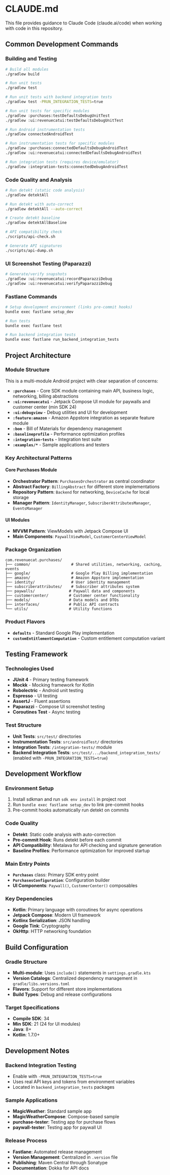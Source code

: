 # CLAUDE.md

This file provides guidance to Claude Code (claude.ai/code) when working with code in this repository.

## Common Development Commands

### Building and Testing
```bash
# Build all modules
./gradlew build

# Run unit tests
./gradlew test

# Run unit tests with backend integration tests
./gradlew test -PRUN_INTEGRATION_TESTS=true

# Run unit tests for specific modules
./gradlew :purchases:testDefaultsDebugUnitTest
./gradlew :ui:revenuecatui:testDefaultsDebugUnitTest

# Run Android instrumentation tests
./gradlew connectedAndroidTest

# Run instrumentation tests for specific modules
./gradlew :purchases:connectedDefaultsDebugAndroidTest
./gradlew :ui:revenuecatui:connectedDefaultsDebugAndroidTest

# Run integration tests (requires device/emulator)
./gradlew :integration-tests:connectedDebugAndroidTest
```

### Code Quality and Analysis
```bash
# Run detekt (static code analysis)
./gradlew detektAll

# Run detekt with auto-correct
./gradlew detektAll --auto-correct

# Create detekt baseline
./gradlew detektAllBaseline

# API compatibility check
./scripts/api-check.sh

# Generate API signatures
./scripts/api-dump.sh
```

### UI Screenshot Testing (Paparazzi)
```bash
# Generate/verify snapshots
./gradlew :ui:revenuecatui:recordPaparazziDebug
./gradlew :ui:revenuecatui:verifyPaparazziDebug
```

### Fastlane Commands
```bash
# Setup development environment (links pre-commit hooks)
bundle exec fastlane setup_dev

# Run tests
bundle exec fastlane test

# Run backend integration tests
bundle exec fastlane run_backend_integration_tests
```

## Project Architecture

### Module Structure
This is a multi-module Android project with clear separation of concerns:

- **`:purchases`** - Core SDK module containing main API, business logic, networking, billing abstractions
- **`:ui:revenuecatui`** - Jetpack Compose UI module for paywalls and customer center (min SDK 24)
- **`:ui:debugview`** - Debug utilities and UI for development
- **`:feature:amazon`** - Amazon Appstore integration as separate feature module
- **`:bom`** - Bill of Materials for dependency management
- **`:baselineprofile`** - Performance optimization profiles
- **`:integration-tests`** - Integration test suite
- **`:examples/*`** - Sample applications and testers

### Key Architectural Patterns

#### Core Purchases Module
- **Orchestrator Pattern**: `PurchasesOrchestrator` as central coordinator
- **Abstract Factory**: `BillingAbstract` for different store implementations
- **Repository Pattern**: `Backend` for networking, `DeviceCache` for local storage
- **Manager Pattern**: `IdentityManager`, `SubscriberAttributesManager`, `EventsManager`

#### UI Modules
- **MVVM Pattern**: ViewModels with Jetpack Compose UI
- **Main Components**: `PaywallViewModel`, `CustomerCenterViewModel`

### Package Organization
```
com.revenuecat.purchases/
├── common/                  # Shared utilities, networking, caching, events
├── google/                  # Google Play Billing implementation
├── amazon/                  # Amazon Appstore implementation
├── identity/                # User identity management
├── subscriberattributes/    # Subscriber attributes system
├── paywalls/               # Paywall data and components
├── customercenter/         # Customer center functionality
├── models/                 # Data models and DTOs
├── interfaces/             # Public API contracts
└── utils/                  # Utility functions
```

### Product Flavors
- **`defaults`** - Standard Google Play implementation
- **`customEntitlementComputation`** - Custom entitlement computation variant

## Testing Framework

### Technologies Used
- **JUnit 4** - Primary testing framework
- **Mockk** - Mocking framework for Kotlin
- **Robolectric** - Android unit testing
- **Espresso** - UI testing
- **AssertJ** - Fluent assertions
- **Paparazzi** - Compose UI screenshot testing
- **Coroutines Test** - Async testing

### Test Structure
- **Unit Tests**: `src/test/` directories
- **Instrumentation Tests**: `src/androidTest/` directories
- **Integration Tests**: `/integration-tests/` module
- **Backend Integration Tests**: `src/test/.../backend_integration_tests/` (enabled with `-PRUN_INTEGRATION_TESTS=true`)

## Development Workflow

### Environment Setup
1. Install sdkman and run `sdk env install` in project root
2. Run `bundle exec fastlane setup_dev` to link pre-commit hooks
3. Pre-commit hooks automatically run detekt on commits

### Code Quality
- **Detekt**: Static code analysis with auto-correction
- **Pre-commit Hook**: Runs detekt before each commit
- **API Compatibility**: Metalava for API checking and signature generation
- **Baseline Profiles**: Performance optimization for improved startup

### Main Entry Points
- **`Purchases`** class: Primary SDK entry point
- **`PurchasesConfiguration`**: Configuration builder
- **UI Components**: `Paywall()`, `CustomerCenter()` composables

### Key Dependencies
- **Kotlin**: Primary language with coroutines for async operations
- **Jetpack Compose**: Modern UI framework
- **Kotlinx Serialization**: JSON handling
- **Google Tink**: Cryptography
- **OkHttp**: HTTP networking foundation

## Build Configuration

### Gradle Structure
- **Multi-module**: Uses `include()` statements in `settings.gradle.kts`
- **Version Catalogs**: Centralized dependency management in `gradle/libs.versions.toml`
- **Flavors**: Support for different store implementations
- **Build Types**: Debug and release configurations

### Target Specifications
- **Compile SDK**: 34
- **Min SDK**: 21 (24 for UI modules)
- **Java**: 8+
- **Kotlin**: 1.7.0+

## Development Notes

### Backend Integration Testing
- Enable with `-PRUN_INTEGRATION_TESTS=true`
- Uses real API keys and tokens from environment variables
- Located in `backend_integration_tests` packages

### Sample Applications
- **MagicWeather**: Standard sample app
- **MagicWeatherCompose**: Compose-based sample
- **purchase-tester**: Testing app for purchase flows
- **paywall-tester**: Testing app for paywall UI

### Release Process
- **Fastlane**: Automated release management
- **Version Management**: Centralized in `.version` file
- **Publishing**: Maven Central through Sonatype
- **Documentation**: Dokka for API docs